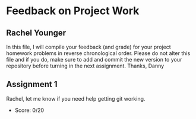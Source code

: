 # Feedback on Project Work
## Rachel Younger

In this file, I will compile your feedback (and grade) for your project homework problems in reverse chronological order. Please do not alter this file and if you do, make sure to add and commit the new version to your repository before turning in the next assignment. Thanks, Danny

## Assignment 1

Rachel, let me know if you need help getting git working.

* Score: 0/20
